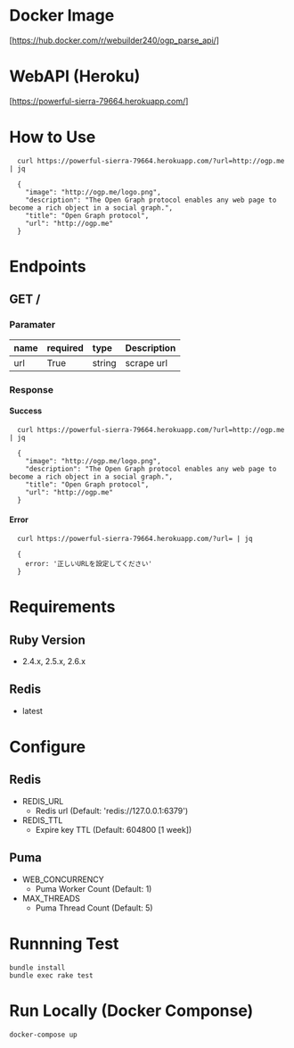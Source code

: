 # Docker Image
[https://hub.docker.com/r/webuilder240/ogp_parse_api/]

# WebAPI (Heroku)
[https://powerful-sierra-79664.herokuapp.com/] 

# How to Use

```
  curl https://powerful-sierra-79664.herokuapp.com/?url=http://ogp.me | jq

  {
    "image": "http://ogp.me/logo.png",
    "description": "The Open Graph protocol enables any web page to become a rich object in a social graph.",
    "title": "Open Graph protocol",
    "url": "http://ogp.me"
  }
```

# Endpoints

## GET /

### Paramater

|name|required|type|Description|
|:---|:---|:---|:---|
|url|True|string|scrape url|

### Response

#### Success

```
  curl https://powerful-sierra-79664.herokuapp.com/?url=http://ogp.me | jq

  {
    "image": "http://ogp.me/logo.png",
    "description": "The Open Graph protocol enables any web page to become a rich object in a social graph.",
    "title": "Open Graph protocol",
    "url": "http://ogp.me"
  }
```

#### Error

```
  curl https://powerful-sierra-79664.herokuapp.com/?url= | jq

  {
    error: '正しいURLを設定してください'
  }
```

# Requirements

## Ruby Version
- 2.4.x, 2.5.x, 2.6.x

## Redis
- latest

# Configure

## Redis
- REDIS_URL
  - Redis url (Default: 'redis://127.0.0.1:6379')
- REDIS_TTL
  - Expire key TTL (Default: 604800 [1 week])

## Puma
- WEB_CONCURRENCY
  - Puma Worker Count (Default: 1)
- MAX_THREADS
  - Puma Thread Count (Default: 5)

# Runnning Test

``` 
bundle install
bundle exec rake test
```

# Run Locally (Docker Componse)

``` 
docker-compose up
```

